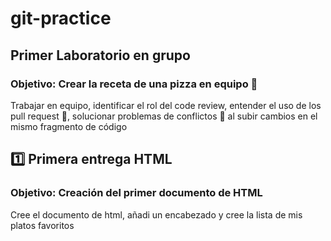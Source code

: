 # git-practice

## Primer Laboratorio en grupo

### Objetivo: Crear la receta de una pizza en equipo :pizza:

Trabajar en equipo, identificar el rol del code review, entender el uso de los pull request :rocket:, solucionar problemas de conflictos :space_invader: al subir cambios en el mismo fragmento de código

## :one: Primera entrega HTML

### Objetivo: Creación del primer documento de HTML

Cree el documento de html, añadi un encabezado y cree la lista de mis platos favoritos
